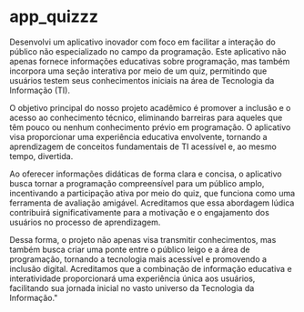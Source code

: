 # app_quizzz
Desenvolvi um aplicativo inovador com foco em facilitar a interação do público não especializado no campo da programação. Este aplicativo não apenas fornece informações educativas sobre programação, mas também incorpora uma seção interativa por meio de um quiz, permitindo que usuários testem seus conhecimentos iniciais na área de Tecnologia da Informação (TI).

O objetivo principal do nosso projeto acadêmico é promover a inclusão e o acesso ao conhecimento técnico, eliminando barreiras para aqueles que têm pouco ou nenhum conhecimento prévio em programação. O aplicativo visa proporcionar uma experiência educativa envolvente, tornando a aprendizagem de conceitos fundamentais de TI acessível e, ao mesmo tempo, divertida.

Ao oferecer informações didáticas de forma clara e concisa, o aplicativo busca tornar a programação compreensível para um público amplo, incentivando a participação ativa por meio do quiz, que funciona como uma ferramenta de avaliação amigável. Acreditamos que essa abordagem lúdica contribuirá significativamente para a motivação e o engajamento dos usuários no processo de aprendizagem.

Dessa forma, o projeto não apenas visa transmitir conhecimentos, mas também busca criar uma ponte entre o público leigo e a área de programação, tornando a tecnologia mais acessível e promovendo a inclusão digital. Acreditamos que a combinação de informação educativa e interatividade proporcionará uma experiência única aos usuários, facilitando sua jornada inicial no vasto universo da Tecnologia da Informação."
